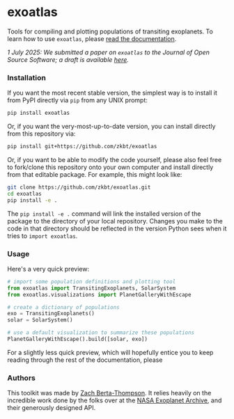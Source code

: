 # exoatlas
Tools for compiling and plotting populations of transiting exoplanets. To learn how to use `exoatlas`, please [read the documentation](https://zkbt.github.io/exoatlas/). 

*1 July 2025: We submitted a paper on `exoatlas` to the Journal of Open Source Software; a draft is available [here](paper/paper.pdf).*

### Installation
If you want the most recent stable version, the simplest way is to install it from PyPI directly via `pip` from any UNIX prompt:
```bash
pip install exoatlas
```

Or, if you want the very-most-up-to-date version, you can install directly from this repository via:
```bash
pip install git+https://github.com/zkbt/exoatlas
```

Or, if you want to be able to modify the code yourself, please also feel free to fork/clone this repository onto your own computer and install directly from that editable package. For example, this might look like:
```bash
git clone https://github.com/zkbt/exoatlas.git
cd exoatlas
pip install -e .
```
The `pip install -e .` command will link the installed version of the package to the directory of your local repository. Changes you make to the code in that directory should be reflected in the version Python sees when it tries to `import exoatlas`.

### Usage
Here's a very quick preview:


```python
# import some population definitions and plotting tool
from exoatlas import TransitingExoplanets, SolarSystem
from exoatlas.visualizations import PlanetGalleryWithEscape

# create a dictionary of populations
exo = TransitingExoplanets()
solar = SolarSystem()

# use a default visualization to summarize these populations
PlanetGalleryWithEscape().build([solar, exo])
```
For a slightly less quick preview, which will hopefully entice you to keep reading through the rest of the documentation, please 

### Authors
This toolkit was made by [Zach Berta-Thompson](http://casa.colorado.edu/~bertathompson/). It relies heavily on the incredible work done by the folks over at the [NASA Exoplanet Archive](https://exoplanetarchive.ipac.caltech.edu), and their generously designed API.
